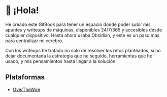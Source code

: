 # 👋  ¡Hola!

He creado este GitBook para tener un espacio donde poder subir mis apuntes y writeups de máquinas, disponibles 24/7/365 y accesibles desde cualquier dispositivo. Hasta ahora usaba Obsidian, y este es un paso más para centralizar mi cerebro.&#x20;

Con los writeups he tratado no solo de resolver los retos planteados, si no dejar documentada la estrategia que he seguido, herramientas que he usado, y mis pensamientos hasta llegar a la solución.

## Plataformas

* [OverTheWire](https://overthewire.org)

